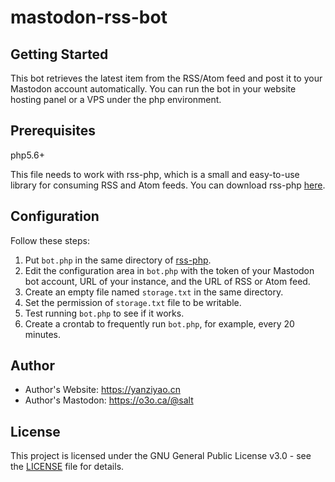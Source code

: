 # mastodon-rss-bot

## Getting Started

This bot retrieves the latest item from the RSS/Atom feed and post it to your Mastodon account automatically. You can run the bot in your website hosting panel or a VPS under the php environment. 

## Prerequisites

php5.6+

This file needs to work with rss-php, which is a small and easy-to-use library for consuming RSS and Atom feeds. You can download rss-php [here](https://github.com/dg/rss-php).

## Configuration

Follow these steps:

1. Put `bot.php` in the same directory of [rss-php](https://github.com/dg/rss-php).
2. Edit the configuration area in `bot.php` with the token of your Mastodon bot account, URL of your instance, and the URL of RSS or Atom feed.
3. Create an empty file named `storage.txt` in the same directory.
4. Set the permission of `storage.txt` file to be writable.
5. Test running `bot.php` to see if it works.
6. Create a crontab to frequently run `bot.php`, for example, every 20 minutes.

## Author

- Author's Website: https://yanziyao.cn
- Author's Mastodon: https://o3o.ca/@salt

## License

This project is licensed under the GNU General Public License v3.0 - see the [LICENSE](LICENSE) file for details.